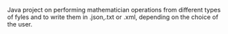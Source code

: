 Java project on performing mathematician operations from different types of fyles and to write them in .json,.txt or .xml, depending on the choice of the user.
